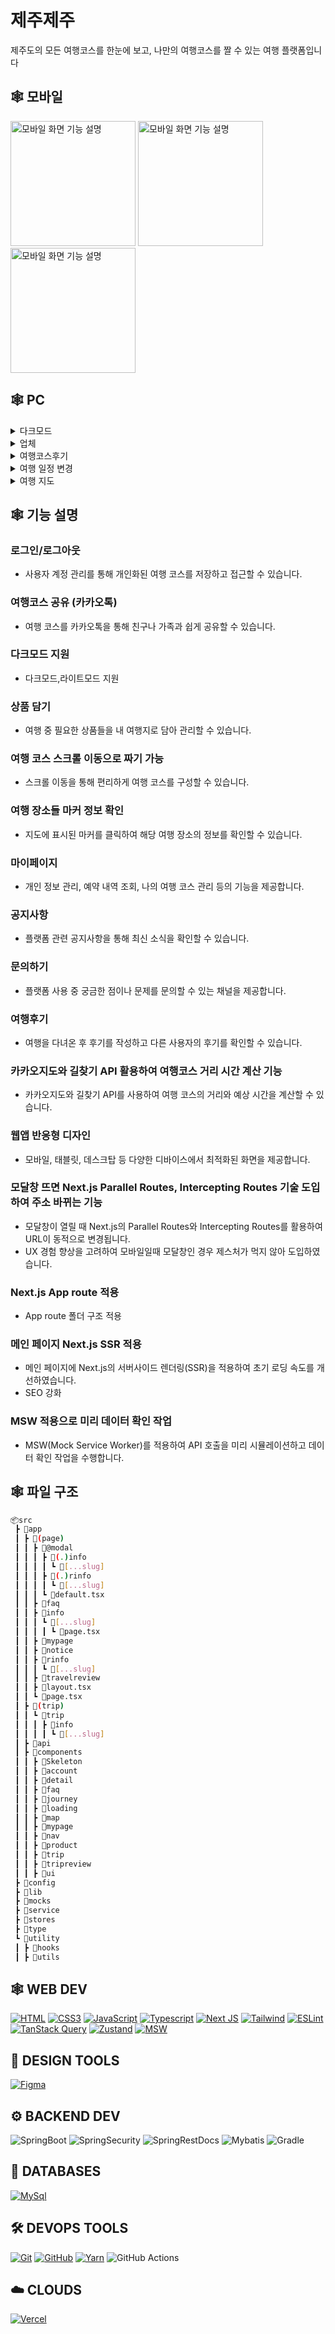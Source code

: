 # 제주제주

제주도의 모든 여행코스를 한눈에 보고,
나만의 여행코스를 짤 수 있는 여행 플랫폼입니다

## 🕸️ **모바일**
<img src="https://github.com/JJeju/front/assets/101758604/71a07c31-92e0-4002-8039-ec8756878396" alt="모바일 화면 기능 설명" width="200"/>
<img src="https://github.com/JJeju/front/assets/101758604/e52732e0-bdcf-4fea-8f59-013f6dd76cf5" alt="모바일 화면 기능 설명" width="200"/>
<img src="https://github.com/JJeju/front/assets/101758604/a2a51749-859e-4b24-857c-8732bd8155b7" alt="모바일 화면 기능 설명" width="200"/>

## 🕸️ **PC**

<details>
  <summary>다크모드</summary>

  ![](public/다크모드.gif)

</details>


<details>
  <summary>업체</summary>

  ![](public/업체.gif)

</details>

<details>
  <summary>여행코스후기</summary>
<img width="1494" alt="스크린샷 2024-06-04 오후 2 43 02" src="https://github.com/JJeju/front/assets/101758604/a377adae-7100-468f-a92c-be116a6f1c5f">
</details>

<details>
  <summary>여행 일정 변경</summary>

  ![](public/스크롤.gif)

</details>

<details>
  <summary>여행 지도</summary>

  ![](public/지도.gif)

</details>



## 🕸️ **기능 설명**

### 로그인/로그아웃
- 사용자 계정 관리를 통해 개인화된 여행 코스를 저장하고 접근할 수 있습니다.

### 여행코스 공유 (카카오톡)
- 여행 코스를 카카오톡을 통해 친구나 가족과 쉽게 공유할 수 있습니다.

### 다크모드 지원
- 다크모드,라이트모드 지원

### 상품 담기
- 여행 중 필요한 상품들을 내 여행지로 담아 관리할 수 있습니다.

### 여행 코스 스크롤 이동으로 짜기 가능
- 스크롤 이동을 통해 편리하게 여행 코스를 구성할 수 있습니다.

### 여행 장소들 마커 정보 확인
- 지도에 표시된 마커를 클릭하여 해당 여행 장소의 정보를 확인할 수 있습니다.

### 마이페이지
- 개인 정보 관리, 예약 내역 조회, 나의 여행 코스 관리 등의 기능을 제공합니다.

### 공지사항
- 플랫폼 관련 공지사항을 통해 최신 소식을 확인할 수 있습니다.

### 문의하기
- 플랫폼 사용 중 궁금한 점이나 문제를 문의할 수 있는 채널을 제공합니다.

### 여행후기
- 여행을 다녀온 후 후기를 작성하고 다른 사용자의 후기를 확인할 수 있습니다.

### 카카오지도와 길찾기 API 활용하여 여행코스 거리 시간 계산 기능
- 카카오지도와 길찾기 API를 사용하여 여행 코스의 거리와 예상 시간을 계산할 수 있습니다.

### 웹앱 반응형 디자인
- 모바일, 태블릿, 데스크탑 등 다양한 디바이스에서 최적화된 화면을 제공합니다.

### 모달창 뜨면 Next.js Parallel Routes, Intercepting Routes 기술 도입하여 주소 바뀌는 기능
- 모달창이 열릴 때 Next.js의 Parallel Routes와 Intercepting Routes를 활용하여 URL이 동적으로 변경됩니다.
- UX 경험 향상을 고려하여 모바일일때 모달창인 경우 제스처가 먹지 않아 도입하였습니다.

### Next.js App route 적용
- App route 폴더 구조 적용

### 메인 페이지 Next.js SSR 적용
- 메인 페이지에 Next.js의 서버사이드 렌더링(SSR)을 적용하여 초기 로딩 속도를 개선하였습니다.
- SEO 강화

### MSW 적용으로 미리 데이터 확인 작업
- MSW(Mock Service Worker)를 적용하여 API 호출을 미리 시뮬레이션하고 데이터 확인 작업을 수행합니다.


## 🕸️ **파일 구조**
```bash
📦src  
 ┣ 📂app  
 ┃ ┣ 📂(page)  
 ┃ ┃ ┣ 📂@modal  
 ┃ ┃ ┃ ┣ 📂(.)info  
 ┃ ┃ ┃ ┃ ┗ 📂[...slug]  
 ┃ ┃ ┃ ┣ 📂(.)rinfo  
 ┃ ┃ ┃ ┃ ┗ 📂[...slug]  
 ┃ ┃ ┃ ┗ 📜default.tsx  
 ┃ ┃ ┣ 📂faq  
 ┃ ┃ ┣ 📂info  
 ┃ ┃ ┃ ┗ 📂[...slug]  
 ┃ ┃ ┃ ┃ ┗ 📜page.tsx  
 ┃ ┃ ┣ 📂mypage  
 ┃ ┃ ┣ 📂notice  
 ┃ ┃ ┣ 📂rinfo  
 ┃ ┃ ┃ ┗ 📂[...slug]  
 ┃ ┃ ┣ 📂travelreview  
 ┃ ┃ ┣ 📜layout.tsx  
 ┃ ┃ ┗ 📜page.tsx  
 ┃ ┣ 📂(trip)  
 ┃ ┃ ┗ 📂trip  
 ┃ ┃ ┃ ┣ 📂info  
 ┃ ┃ ┃ ┃ ┗ 📂[...slug]  
 ┃ ┣ 📂api  
 ┃ ┣ 📂components  
 ┃ ┃ ┣ 📂Skeleton  
 ┃ ┃ ┣ 📂account  
 ┃ ┃ ┣ 📂detail  
 ┃ ┃ ┣ 📂faq  
 ┃ ┃ ┣ 📂journey  
 ┃ ┃ ┣ 📂loading  
 ┃ ┃ ┣ 📂map  
 ┃ ┃ ┣ 📂mypage  
 ┃ ┃ ┣ 📂nav  
 ┃ ┃ ┣ 📂product  
 ┃ ┃ ┣ 📂trip  
 ┃ ┃ ┣ 📂tripreview  
 ┃ ┃ ┣ 📂ui  
 ┣ 📂config  
 ┣ 📂lib  
 ┣ 📂mocks  
 ┣ 📂service  
 ┣ 📂stores  
 ┣ 📂type  
 ┗ 📂utility  
 ┃ ┣ 📂hooks  
 ┃ ┣ 📂utils  
```

## 🕸️ **WEB DEV**

[![HTML](https://img.shields.io/badge/HTML5-E34F26?style=for-the-badge&logo=html5&logoColor=white 'HTML')][repo]
[![CSS3](https://img.shields.io/badge/CSS3-1572B6?style=for-the-badge&logo=css3&logoColor=white 'CSS')][repo]
[![JavaScript](https://img.shields.io/badge/JavaScript-F7DF1E?style=for-the-badge&logo=javascript&logoColor=black 'JavaScript')][repo]
[![Typescript](https://img.shields.io/badge/TypeScript-007ACC?style=for-the-badge&logo=typescript&logoColor=white 'Typescript')][repo]
[![Next JS](https://img.shields.io/badge/Next-black?style=for-the-badge&logo=next.js&logoColor=white 'Next.js')][repo]
 [![Tailwind](https://img.shields.io/badge/Tailwind_CSS-38B2AC?style=for-the-badge&logo=tailwind-css&logoColor=white "Tailwind")][repo]
 [![ESLint](https://img.shields.io/badge/ESLint-4B3263?style=for-the-badge&logo=eslint&logoColor=white)][repo]
[![TanStack Query](https://img.shields.io/badge/TanStack%20Query-FF4154?style=for-the-badge&logo=react-query&logoColor=white)](https://tanstack.com/query/latest)
[![Zustand](https://img.shields.io/badge/Zustand-%232C8EBB.svg?style=for-the-badge&logo=zustand&logoColor=white)](https://zustand.surge.sh/)
[![MSW](https://img.shields.io/badge/MSW-%23E0234E.svg?style=for-the-badge&logo=javascript&logoColor=white)](https://mswjs.io/)

## 🍧 **DESIGN TOOLS**

[![Figma](https://img.shields.io/badge/figma-%23F24E1E.svg?style=for-the-badge&logo=figma&logoColor=white 'Figma')][repo]

## ⚙️ **BACKEND DEV**

![SpringBoot](https://img.shields.io/badge/SpringBoot-%236DB33F.svg?style=for-the-badge&logo=spring&logoColor=white 'SpringBoot')
![SpringSecurity](https://img.shields.io/badge/spring_security-%236DB33F.svg?style=for-the-badge&logo=SpringSecurity&logoColor=white 'SpringSecurity')
![SpringRestDocs](https://img.shields.io/badge/spring_rest_docs-E40046.svg?style=for-the-badge&logo=Asciidoctor&logoColor=white 'SpringSecurity')
![Mybatis](https://img.shields.io/badge/MyBatis-E6162D?style=for-the-badge&logo=SinaWeibo&logoColor=white 'SpringSecurity')
![Gradle](https://img.shields.io/badge/Gradle-02303A?style=for-the-badge&logo=Gradle&logoColor=white 'SpringSecurity')

## 📅 **DATABASES**

[![MySql](https://img.shields.io/badge/MySQL-00000F?style=for-the-badge&logo=mysql&logoColor=white 'MySql')][repo]


## 🛠️ **DEVOPS TOOLS**

[![Git](https://img.shields.io/badge/git-%23F05033.svg?style=for-the-badge&logo=git&logoColor=white 'Git')][repo]
[![GitHub](https://img.shields.io/badge/github-%23121011.svg?style=for-the-badge&logo=github&logoColor=white 'GitHub')][repo]
[![Yarn](https://img.shields.io/badge/Yarn-%232C8EBB.svg?style=for-the-badge&logo=yarn&logoColor=white)](https://yarnpkg.com/)
![GitHub Actions](https://img.shields.io/badge/GitHub%20Actions-2088FF?style=for-the-badge&logo=github-actions&logoColor=white)


## ☁️ **CLOUDS**

[![Vercel](https://img.shields.io/badge/vercel-%23000000.svg?style=for-the-badge&logo=vercel&logoColor=white 'Vercel')][repo]


[medium]: https://medium.com/
[github]: https://github.com/
[google]: https://www.google.com
[mdn]: https://developer.mozilla.org/en-US/
[wiki]: https://en.wikipedia.org/wiki/Main_Page
[quora]: https://www.quora.com/
[doc]: https://www.digitalocean.com/community
[udemy]: https://www.udemy.com/
[gog]: https://www.geeksforgeeks.org/
[fcc]: https://www.freecodecamp.org/
[sof]: https://stackoverflow.com/
[repo]: https://github.com/codingstella?tab=repositories
